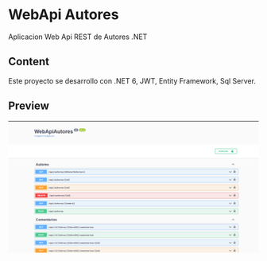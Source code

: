 # WebApi Autores
Aplicacion Web Api REST de Autores .NET

## Content
Este proyecto se desarrollo con .NET 6, JWT, Entity Framework, Sql Server.

## Preview

![](/Preview01.png)

